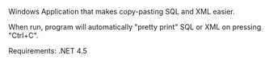 Windows Application that makes copy-pasting SQL and XML easier.

When run, program will automatically "pretty print" SQL or XML on pressing "Ctrl+C".

Requirements: .NET 4.5
